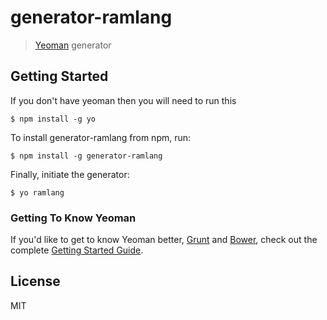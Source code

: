 # generator-ramlang

> [Yeoman](http://yeoman.io) generator


## Getting Started

If you don't have yeoman then you will need to run this

```
$ npm install -g yo
```

To install generator-ramlang from npm, run:

```
$ npm install -g generator-ramlang
```

Finally, initiate the generator:

```
$ yo ramlang
```

### Getting To Know Yeoman

If you'd like to get to know Yeoman better, [Grunt](http://gruntjs.com) and [Bower](http://bower.io), check out the complete [Getting Started Guide](https://github.com/yeoman/yeoman/wiki/Getting-Started).

## License

MIT

